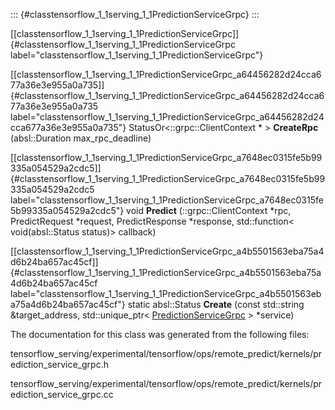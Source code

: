 ::: {#classtensorflow_1_1serving_1_1PredictionServiceGrpc}
:::

[\[classtensorflow\_1\_1serving\_1\_1PredictionServiceGrpc\]]{#classtensorflow_1_1serving_1_1PredictionServiceGrpc
label="classtensorflow_1_1serving_1_1PredictionServiceGrpc"}

[\[classtensorflow\_1\_1serving\_1\_1PredictionServiceGrpc\_a64456282d24cca677a36e3e955a0a735\]]{#classtensorflow_1_1serving_1_1PredictionServiceGrpc_a64456282d24cca677a36e3e955a0a735
label="classtensorflow_1_1serving_1_1PredictionServiceGrpc_a64456282d24cca677a36e3e955a0a735"}
StatusOr$<$::grpc::ClientContext $\ast$ $>$ **CreateRpc**
(absl::Duration max\_rpc\_deadline)

[\[classtensorflow\_1\_1serving\_1\_1PredictionServiceGrpc\_a7648ec0315fe5b99335a054529a2cdc5\]]{#classtensorflow_1_1serving_1_1PredictionServiceGrpc_a7648ec0315fe5b99335a054529a2cdc5
label="classtensorflow_1_1serving_1_1PredictionServiceGrpc_a7648ec0315fe5b99335a054529a2cdc5"}
void **Predict** (::grpc::ClientContext $\ast$rpc, PredictRequest
$\ast$request, PredictResponse $\ast$response, std::function$<$
void(absl::Status status)$>$ callback)

[\[classtensorflow\_1\_1serving\_1\_1PredictionServiceGrpc\_a4b5501563eba75a4d6b24ba657ac45cf\]]{#classtensorflow_1_1serving_1_1PredictionServiceGrpc_a4b5501563eba75a4d6b24ba657ac45cf
label="classtensorflow_1_1serving_1_1PredictionServiceGrpc_a4b5501563eba75a4d6b24ba657ac45cf"}
static absl::Status **Create** (const std::string &target\_address,
std::unique\_ptr$<$
[PredictionServiceGrpc](#classtensorflow_1_1serving_1_1PredictionServiceGrpc)
$>$ $\ast$service)

The documentation for this class was generated from the following files:

tensorflow\_serving/experimental/tensorflow/ops/remote\_predict/kernels/prediction\_service\_grpc.h

tensorflow\_serving/experimental/tensorflow/ops/remote\_predict/kernels/prediction\_service\_grpc.cc
